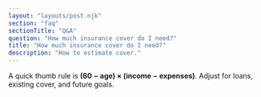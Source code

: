 ```yaml
---
layout: "layouts/post.njk"
section: "faq"
sectionTitle: "Q&A"
question: "How much insurance cover do I need?"
title: "How much insurance cover do I need?"
description: "How to estimate cover."
---
```


A quick thumb rule is **(60 − age) × (income − expenses)**. Adjust for loans, existing cover, and future goals.
